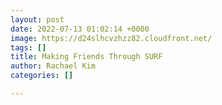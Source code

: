 ```yaml
---
layout: post
date: 2022-07-13 01:02:14 +0000
image: https://d24slhcvzhzz82.cloudfront.net/
tags: []
title: Making Friends Through SURF
author: Rachael Kim
categories: []

---
```

